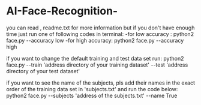 # AI-Face-Recognition-
you can read , readme.txt for more information
but if you don't have enough time just run one of following codes in terminal:
-for low accuracy : python2 face.py --accuracy low
-for high accuracy: python2 face.py --accuracy high


if you want to change the default training and test data set run:
python2 face.py --train 'address directory of your training dataset' --test 'address directory of your test dataset'


if you want to see the name of the subjects, pls add their names in the exact order of the training data set in 'subjects.txt'
and run the code below:
python2 face.py --subjects 'address of the subjects.txt' --name True

